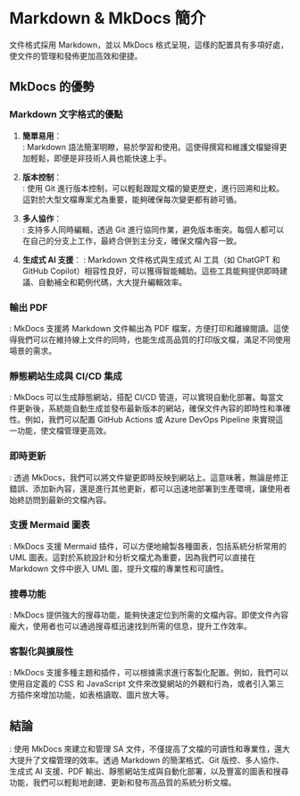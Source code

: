 #   Markdown & MkDocs 簡介

文件格式採用 Markdown，並以 MkDocs 格式呈現，這樣的配置具有多項好處，使文件的管理和發佈更加高效和便捷。

## MkDocs 的優勢

### Markdown 文字格式的優點

1. **簡單易用**：  
:   Markdown 語法簡潔明瞭，易於學習和使用。這使得撰寫和維護文檔變得更加輕鬆，即便是非技術人員也能快速上手。

2. **版本控制**：  
:   使用 Git 進行版本控制，可以輕鬆跟蹤文檔的變更歷史，進行回溯和比較。這對於大型文檔專案尤為重要，能夠確保每次變更都有跡可循。

3. **多人協作**：  
:  支持多人同時編輯，透過 Git 進行協同作業，避免版本衝突。每個人都可以在自己的分支上工作，最終合併到主分支，確保文檔內容一致。

4. **生成式 AI 支援**：
:  Markdown 文件格式與生成式 AI 工具（如 ChatGPT 和 GitHub Copilot）相容性良好，可以獲得智能輔助。這些工具能夠提供即時建議、自動補全和範例代碼，大大提升編輯效率。

### 輸出 PDF
:  MkDocs 支援將 Markdown 文件輸出為 PDF 檔案，方便打印和離線閱讀。這使得我們可以在維持線上文件的同時，也能生成高品質的打印版文檔，滿足不同使用場景的需求。

### 靜態網站生成與 CI/CD 集成

:  MkDocs 可以生成靜態網站，搭配 CI/CD 管道，可以實現自動化部署。每當文件更新後，系統能自動生成並發布最新版本的網站，確保文件內容的即時性和準確性。例如，我們可以配置 GitHub Actions 或 Azure DevOps Pipeline 來實現這一功能，使文檔管理更高效。

### 即時更新

:  透過 MkDocs，我們可以將文件變更即時反映到網站上。這意味著，無論是修正錯誤、添加新內容，還是進行其他更新，都可以迅速地部署到生產環境，讓使用者始終訪問到最新的文檔內容。

### 支援 Mermaid 圖表

:  MkDocs 支援 Mermaid 插件，可以方便地繪製各種圖表，包括系統分析常用的 UML 圖表。這對於系統設計和分析文檔尤為重要，因為我們可以直接在 Markdown 文件中嵌入 UML 圖，提升文檔的專業性和可讀性。

### 搜尋功能

:  MkDocs 提供強大的搜尋功能，能夠快速定位到所需的文檔內容。即使文件內容龐大，使用者也可以通過搜尋框迅速找到所需的信息，提升工作效率。

### 客製化與擴展性

:  MkDocs 支援多種主題和插件，可以根據需求進行客製化配置。例如，我們可以使用自定義的 CSS 和 JavaScript 文件來改變網站的外觀和行為，或者引入第三方插件來增加功能，如表格讀取、圖片放大等。

## 結論

:  使用 MkDocs 來建立和管理 SA 文件，不僅提高了文檔的可讀性和專業性，還大大提升了文檔管理的效率。透過 Markdown 的簡潔格式、Git 版控、多人協作、生成式 AI 支援、PDF 輸出、靜態網站生成與自動化部署，以及豐富的圖表和搜尋功能，我們可以輕鬆地創建、更新和發布高品質的系統分析文檔。